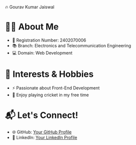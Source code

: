  🔥 Gourav Kumar Jaiswal  

# 👨‍🎓 About Me  
- 📌 Registration Number: 2402070006  
- 📚 Branch: Electronics and Telecommunication Engineering  
- 💻 Domain: Web Development  

# 🎯 Interests & Hobbies  
- ⚡ Passionate about Front-End Development  
-  🏏 Enjoy playing cricket in my free time  

# 📬 Let's Connect!  
- 🌐 GitHub: [Your GitHub Profile](https://github.com/gouravKJ)  
- 💼 LinkedIn: [Your LinkedIn Profile](https://www.linkedin.com/in/gourav-kumar-jaiswal-b8b55a33b)
